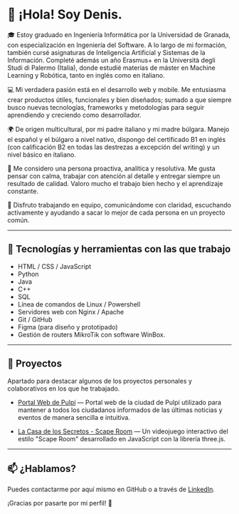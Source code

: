 # 👋 ¡Hola! Soy Denis.

🎓 Estoy graduado en Ingeniería Informática por la Universidad de Granada, con especialización en Ingeniería del Software. A lo largo de mi formación, también cursé asignaturas de Inteligencia Artificial y Sistemas de la Información. Completé además un año Erasmus+ en la Università degli Studi di Palermo (Italia), donde estudié materias de máster en Machine Learning y Robótica, tanto en inglés como en italiano.

💻 Mi verdadera pasión está en el desarrollo web y mobile. Me entusiasma crear productos útiles, funcionales y bien diseñados; sumado a que siempre busco nuevas tecnologías, frameworks y metodologías para seguir aprendiendo y creciendo como desarrollador.

🌍 De origen multicultural, por mi padre italiano y mi madre búlgara. Manejo el español y el búlgaro a nivel nativo, dispongo del certificado B1 en inglés (con calificación B2 en todas las destrezas a excepción del writing) y un nivel básico en italiano.

🧠 Me considero una persona proactiva, analítica y resolutiva. Me gusta pensar con calma, trabajar con atención al detalle y entregar siempre un resultado de calidad. Valoro mucho el trabajo bien hecho y el aprendizaje constante.

🤝 Disfruto trabajando en equipo, comunicándome con claridad, escuchando activamente y ayudando a sacar lo mejor de cada persona en un proyecto común.

---

## 🔧 Tecnologías y herramientas con las que trabajo

- HTML / CSS / JavaScript
- Python
- Java
- C++
- SQL
- Línea de comandos de Linux / Powershell
- Servidores web con Nginx / Apache
- Git / GitHub
- Figma (para diseño y prototipado)
- Gestión de routers MikroTik con software WinBox.

---

## 📁 Proyectos

Apartado para destacar algunos de los proyectos personales y colaborativos en los que he trabajado.

- [Portal Web de Pulpí](https://github.com/DenisSValentin/WebMercado_Ayto) — Portal web de la ciudad de Pulpí utilizado para mantener a todos los ciudadanos informados de las últimas noticias y eventos de manera sencilla e intuitiva.

- [La Casa de los Secretos - Scape Room](https://github.com/DenisSValentin/ScapeRoom_LaCasaDeLosSecretos) — Un videojuego interactivo del estilo "Scape Room" desarrollado en JavaScript con la librería three.js.

---

## 📫 ¿Hablamos?

Puedes contactarme por aquí mismo en GitHub o a través de [LinkedIn](https://www.linkedin.com/in/denis-valentin-stoyanov).

¡Gracias por pasarte por mi perfil! 🚀
